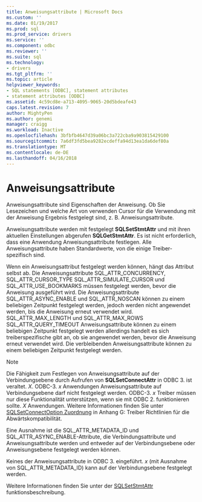 ```yaml
---
title: Anweisungsattribute | Microsoft Docs
ms.custom: ''
ms.date: 01/19/2017
ms.prod: sql
ms.prod_service: drivers
ms.service: ''
ms.component: odbc
ms.reviewer: ''
ms.suite: sql
ms.technology:
- drivers
ms.tgt_pltfrm: ''
ms.topic: article
helpviewer_keywords:
- SQL statements [ODBC], statement attributes
- statement attributes [ODBC]
ms.assetid: 4c59cd8e-a713-4095-9065-20d5bdeafe43
caps.latest.revision: 7
author: MightyPen
ms.author: genemi
manager: craigg
ms.workload: Inactive
ms.openlocfilehash: 3bfbfb4647d39a06bc3a722cba9a903815429100
ms.sourcegitcommit: 7a6df3fd5bea9282ecdeffa94d13ea1da6def80a
ms.translationtype: MT
ms.contentlocale: de-DE
ms.lasthandoff: 04/16/2018
---
```

# <a name="statement-attributes"></a>Anweisungsattribute
Anweisungsattribute sind Eigenschaften der Anweisung. Ob Sie Lesezeichen und welche Art von verwenden Cursor für die Verwendung mit der Anweisung Ergebnis festgelegt sind, z. B. Anweisungsattribute.  
  
 Anweisungsattribute werden mit festgelegt **SQLSetStmtAttr** und mit ihren aktuellen Einstellungen abgerufen **SQLGetStmtAttr**. Es ist nicht erforderlich, dass eine Anwendung Anweisungsattribute festlegen. Alle Anweisungsattribute haben Standardwerte, von die einige Treiber-spezifisch sind.  
  
 Wenn ein Anweisungsattribut festgelegt werden können, hängt das Attribut selbst ab. Die Anweisungsattribute SQL_ATTR_CONCURRENCY, SQL_ATTR_CURSOR_TYPE SQL_ATTR_SIMULATE_CURSOR und SQL_ATTR_USE_BOOKMARKS müssen festgelegt werden, bevor die Anweisung ausgeführt wird. Die Anweisungsattribute SQL_ATTR_ASYNC_ENABLE und SQL_ATTR_NOSCAN können zu einem beliebigen Zeitpunkt festgelegt werden, jedoch werden nicht angewendet werden, bis die Anweisung erneut verwendet wird. SQL_ATTR_MAX_LENGTH und SQL_ATTR_MAX_ROWS SQL_ATTR_QUERY_TIMEOUT Anweisungsattribute können zu einem beliebigen Zeitpunkt festgelegt werden allerdings handelt es sich treiberspezifische gibt an, ob sie angewendet werden, bevor die Anweisung erneut verwendet wird. Die verbleibenden Anweisungsattribute können zu einem beliebigen Zeitpunkt festgelegt werden.  
  
> [!NOTE]  
>  Die Fähigkeit zum Festlegen von Anweisungsattribute auf der Verbindungsebene durch Aufrufen von **SQLSetConnectAttr** in ODBC 3. ist veraltet. *X*. ODBC-3. *x* Anwendungen Anweisungsattribute auf Verbindungsebene darf nicht festgelegt werden. ODBC-3. *x* Treiber müssen nur diese Funktionalität unterstützen, wenn sie mit ODBC 2. funktionieren sollte. *X* Anwendungen. Weitere Informationen finden Sie unter [SQLSetConnectOption Zuordnung](../../../odbc/reference/appendixes/sqlsetconnectoption-mapping.md) in Anhang G: Treiber Richtlinien für die Abwärtskompatibilität.  
>   
>  Eine Ausnahme ist die SQL_ATTR_METADATA_ID und SQL_ATTR_ASYNC_ENABLE-Attribute, die Verbindungsattribute und Anweisungsattribute werden und entweder auf der Verbindungsebene oder Anweisungsebene festgelegt werden können.  
>   
>  Keines der Anweisungsattribute in ODBC 3. eingeführt. *x* (mit Ausnahme von SQL_ATTR_METADATA_ID) kann auf der Verbindungsebene festgelegt werden.  
  
 Weitere Informationen finden Sie unter der [SQLSetStmtAttr](../../../odbc/reference/syntax/sqlsetstmtattr-function.md) funktionsbeschreibung.
